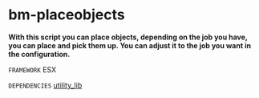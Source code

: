 # bm-placeobjects

**With this script you can place objects, depending on the job you have, you can place and pick them up. You can adjust it to the job you want in the configuration.**

```FRAMEWORK```
ESX

```DEPENDENCIES```
[utility_lib](https://forum.cfx.re/t/library-utility/3695479/1)
